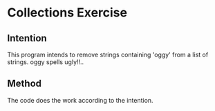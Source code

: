 # Collections Exercise

## Intention

This program intends to remove strings containing 'oggy' from a list of strings.
oggy spells ugly!!..

## Method

The code does the work according to the intention. 



